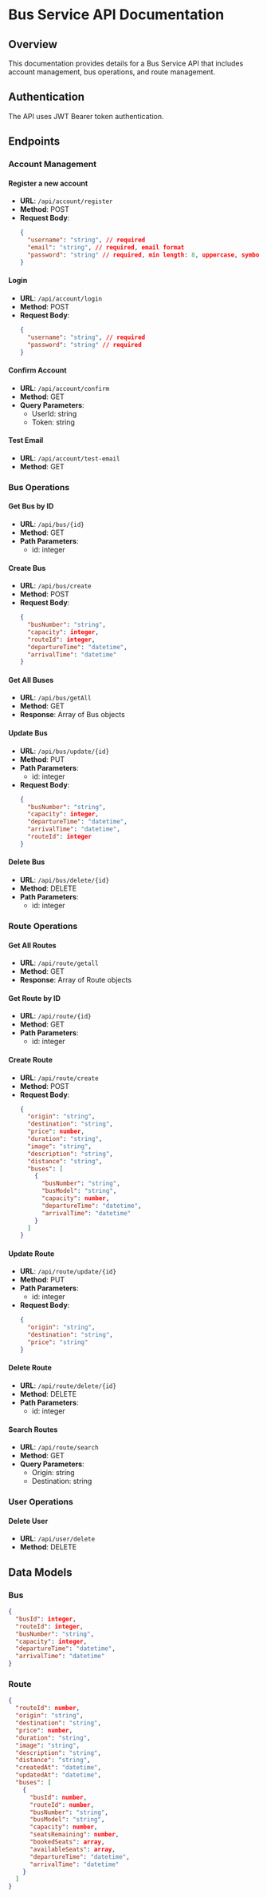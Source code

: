 # Bus Service API Documentation

## Overview

This documentation provides details for a Bus Service API that includes account management, bus operations, and route management.

## Authentication

The API uses JWT Bearer token authentication.

## Endpoints

### Account Management

#### Register a new account

- **URL**: `/api/account/register`
- **Method**: POST
- **Request Body**:
  ```json
  {
    "username": "string", // required
    "email": "string", // required, email format
    "password": "string" // required, min length: 8, uppercase, symbol, numeric
  }
  ```

#### Login

- **URL**: `/api/account/login`
- **Method**: POST
- **Request Body**:
  ```json
  {
    "username": "string", // required
    "password": "string" // required
  }
  ```

#### Confirm Account

- **URL**: `/api/account/confirm`
- **Method**: GET
- **Query Parameters**:
  - UserId: string
  - Token: string

#### Test Email

- **URL**: `/api/account/test-email`
- **Method**: GET

### Bus Operations

#### Get Bus by ID

- **URL**: `/api/bus/{id}`
- **Method**: GET
- **Path Parameters**:
  - id: integer

#### Create Bus

- **URL**: `/api/bus/create`
- **Method**: POST
- **Request Body**:
  ```json
  {
    "busNumber": "string",
    "capacity": integer,
    "routeId": integer,
    "departureTime": "datetime",
    "arrivalTime": "datetime"
  }
  ```

#### Get All Buses

- **URL**: `/api/bus/getAll`
- **Method**: GET
- **Response**: Array of Bus objects

#### Update Bus

- **URL**: `/api/bus/update/{id}`
- **Method**: PUT
- **Path Parameters**:
  - id: integer
- **Request Body**:
  ```json
  {
    "busNumber": "string",
    "capacity": integer,
    "departureTime": "datetime",
    "arrivalTime": "datetime",
    "routeId": integer
  }
  ```

#### Delete Bus

- **URL**: `/api/bus/delete/{id}`
- **Method**: DELETE
- **Path Parameters**:
  - id: integer

### Route Operations

#### Get All Routes

- **URL**: `/api/route/getall`
- **Method**: GET
- **Response**: Array of Route objects

#### Get Route by ID

- **URL**: `/api/route/{id}`
- **Method**: GET
- **Path Parameters**:
  - id: integer

#### Create Route

- **URL**: `/api/route/create`
- **Method**: POST
- **Request Body**:
  ```json
  {
    "origin": "string",
    "destination": "string",
    "price": number,
    "duration": "string",
    "image": "string",
    "description": "string",
    "distance": "string",
    "buses": [
      {
        "busNumber": "string",
        "busModel": "string",
        "capacity": number,
        "departureTime": "datetime",
        "arrivalTime": "datetime"
      }
    ]
  }
  ```

#### Update Route

- **URL**: `/api/route/update/{id}`
- **Method**: PUT
- **Path Parameters**:
  - id: integer
- **Request Body**:
  ```json
  {
    "origin": "string",
    "destination": "string",
    "price": "string"
  }
  ```

#### Delete Route

- **URL**: `/api/route/delete/{id}`
- **Method**: DELETE
- **Path Parameters**:
  - id: integer

#### Search Routes

- **URL**: `/api/route/search`
- **Method**: GET
- **Query Parameters**:
  - Origin: string
  - Destination: string

### User Operations

#### Delete User

- **URL**: `/api/user/delete`
- **Method**: DELETE

## Data Models

### Bus

```json
{
  "busId": integer,
  "routeId": integer,
  "busNumber": "string",
  "capacity": integer,
  "departureTime": "datetime",
  "arrivalTime": "datetime"
}
```

### Route

```json
{
  "routeId": number,
  "origin": "string",
  "destination": "string",
  "price": number,
  "duration": "string",
  "image": "string",
  "description": "string",
  "distance": "string",
  "createdAt": "datetime",
  "updatedAt": "datetime",
  "buses": [
    {
      "busId": number,
      "routeId": number,
      "busNumber": "string",
      "busModel": "string",
      "capacity": number,
      "seatsRemaining": number,
      "bookedSeats": array,
      "availableSeats": array,
      "departureTime": "datetime",
      "arrivalTime": "datetime"
    }
  ]
}
```
